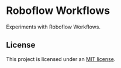 # Roboflow Workflows

Experiments with Roboflow Workflows.

## License

This project is licensed under an [MIT license](LICENSE).
